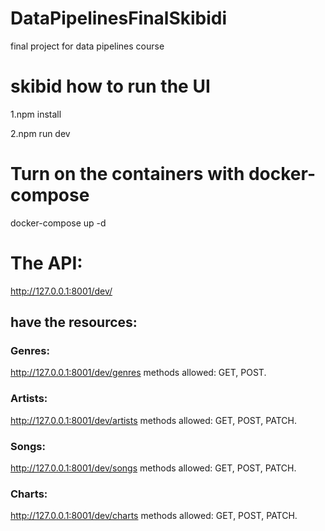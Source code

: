 # DataPipelinesFinalSkibidi
final project for data pipelines course

# skibid how to run the UI
1.npm install

2.npm run dev

# Turn on the containers with docker-compose
docker-compose up -d

# The API:
http://127.0.0.1:8001/dev/

## have the resources:
### Genres:
http://127.0.0.1:8001/dev/genres
methods allowed: GET, POST.

### Artists:
http://127.0.0.1:8001/dev/artists
methods allowed: GET, POST, PATCH.

### Songs:
http://127.0.0.1:8001/dev/songs
methods allowed: GET, POST, PATCH.

### Charts:
http://127.0.0.1:8001/dev/charts
methods allowed: GET, POST, PATCH.
